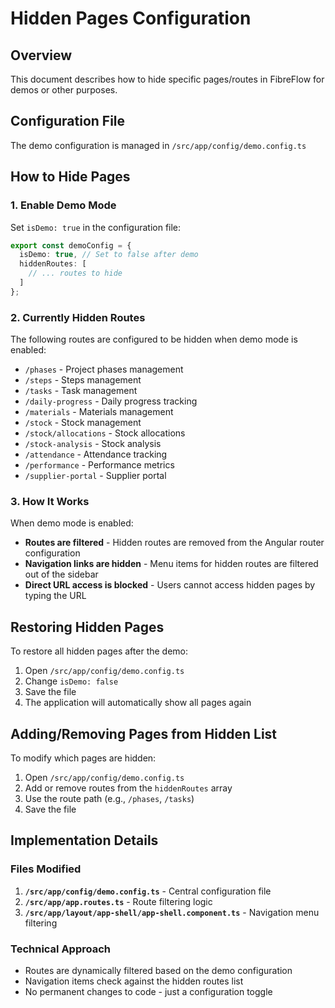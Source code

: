 # Hidden Pages Configuration

## Overview
This document describes how to hide specific pages/routes in FibreFlow for demos or other purposes.

## Configuration File
The demo configuration is managed in `/src/app/config/demo.config.ts`

## How to Hide Pages

### 1. Enable Demo Mode
Set `isDemo: true` in the configuration file:

```typescript
export const demoConfig = {
  isDemo: true, // Set to false after demo
  hiddenRoutes: [
    // ... routes to hide
  ]
};
```

### 2. Currently Hidden Routes
The following routes are configured to be hidden when demo mode is enabled:
- `/phases` - Project phases management
- `/steps` - Steps management
- `/tasks` - Task management
- `/daily-progress` - Daily progress tracking
- `/materials` - Materials management
- `/stock` - Stock management
- `/stock/allocations` - Stock allocations
- `/stock-analysis` - Stock analysis
- `/attendance` - Attendance tracking
- `/performance` - Performance metrics
- `/supplier-portal` - Supplier portal

### 3. How It Works
When demo mode is enabled:
- **Routes are filtered** - Hidden routes are removed from the Angular router configuration
- **Navigation links are hidden** - Menu items for hidden routes are filtered out of the sidebar
- **Direct URL access is blocked** - Users cannot access hidden pages by typing the URL

## Restoring Hidden Pages

To restore all hidden pages after the demo:

1. Open `/src/app/config/demo.config.ts`
2. Change `isDemo: false`
3. Save the file
4. The application will automatically show all pages again

## Adding/Removing Pages from Hidden List

To modify which pages are hidden:

1. Open `/src/app/config/demo.config.ts`
2. Add or remove routes from the `hiddenRoutes` array
3. Use the route path (e.g., `/phases`, `/tasks`)
4. Save the file

## Implementation Details

### Files Modified
1. **`/src/app/config/demo.config.ts`** - Central configuration file
2. **`/src/app/app.routes.ts`** - Route filtering logic
3. **`/src/app/layout/app-shell/app-shell.component.ts`** - Navigation menu filtering

### Technical Approach
- Routes are dynamically filtered based on the demo configuration
- Navigation items check against the hidden routes list
- No permanent changes to code - just a configuration toggle